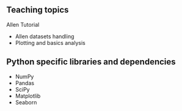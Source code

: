 ## Teaching topics

Allen Tutorial
- Allen datasets handling
- Plotting and basics analysis

## Python specific libraries and dependencies
- NumPy
- Pandas
- SciPy
- Matplotlib
- Seaborn
